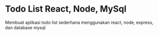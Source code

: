 # Todo List React, Node, MySql
Membuat aplikasi todo list sederhana menggunakan react, node, express, dan database mysql